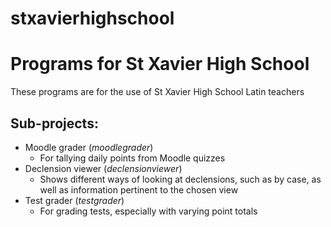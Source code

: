stxavierhighschool
==================

# Programs for St Xavier High School

These programs are for the use of St Xavier High School Latin teachers

## Sub-projects:
- Moodle grader (*moodlegrader*)
    - For tallying daily points from Moodle quizzes
- Declension viewer (*declensionviewer*)
    - Shows different ways of looking at declensions, such as by case, as well as information pertinent to the chosen view
- Test grader (*testgrader*)
    - For grading tests, especially with varying point totals